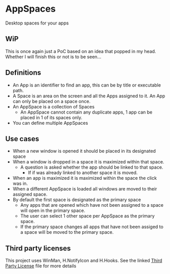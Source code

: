 # AppSpaces
Desktop spaces for your apps

## WiP
This is once again just a PoC based on an idea that popped in my head. Whether I will finish this or not is to be seen...

## Definitions
- An App is an identifier to find an app, this can be by title or executable path.
- A Space is an area on the screen and all the Apps assigned to it.
    An App can only be placed on a space once.
- An AppSpace is a collection of Spaces
    - An AppSpace cannot contain any duplicate apps, 1 app can be placed in 1 of its spaces only.
- You can define multiple AppSpaces

## Use cases
- When a new window is opened it should be placed in its designated space
- When a window is dropped in a space it is maximized within that space.
    - A question is asked whether the app should be linked to that space.
        - If if was already linked to another space it is moved.
- When an app is maximized it is maximized within the space the click was in.
- When a different AppSpace is loaded all windows are moved to their assigned space.
- By default the first space is designated as the primary space
    - Any apps that are opened which have not been assigned to a space will open in the primary space.
    - The user can select 1 other space per AppSpace as the primary space.
    - If the primary space changes all apps that have not been assiged to a space will be moved to the primary space.

## Third party licenses
This project uses WinMan, H.NotifyIcon and H.Hooks. See the linked [Third Party License](/Third%20Party%20License.md) file for more details